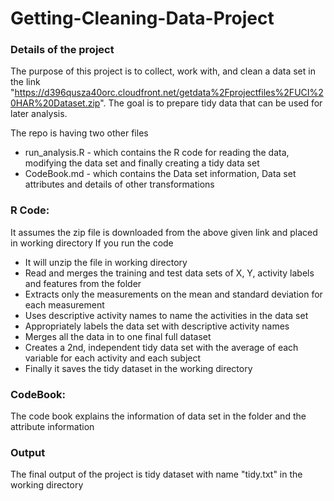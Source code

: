 Getting-Cleaning-Data-Project
=============================

### Details of the project
The purpose of this project is to collect, work with, and clean a data set in the link "https://d396qusza40orc.cloudfront.net/getdata%2Fprojectfiles%2FUCI%20HAR%20Dataset.zip".
The goal is to prepare tidy data that can be used for later analysis.

The repo is having two other files
* run_analysis.R - which contains the R code for reading the data, modifying the data set and finally creating a tidy data set
* CodeBook.md - which contains the Data set information, Data set attributes and details of other transformations

### R Code:
It assumes the zip file is downloaded from the above given link and placed in working directory
If you run the code
* It will unzip the file in working directory
* Read and merges the training and test data sets of X, Y, activity labels and features from the folder
* Extracts only the measurements on the mean and standard deviation for each measurement
* Uses descriptive activity names to name the activities in the data set
* Appropriately labels the data set with descriptive activity names
* Merges all the data in to one final full dataset
* Creates a 2nd, independent tidy data set with the average of each variable for each activity and each subject
* Finally it saves the tidy dataset in the working directory

### CodeBook:
The code book explains the information of data set in the folder and the attribute information

### Output
The final output of the project is tidy dataset with name "tidy.txt" in the working directory


